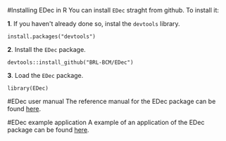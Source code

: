#Installing EDec in R
You can install `EDec` straght from github. To install it:

**1**. If you haven't already done so, instal the `devtools` library.

    install.packages("devtools")
    
**2**. Install the `EDec` package.

    devtools::install_github("BRL-BCM/EDec")
    
**3**. Load the `EDec` package.

    library(EDec)

#EDec user manual
The reference manual for the EDec package can be found [here](https://github.com/BRL-BCM/EDec/raw/master/doc/EDec-manual.pdf "EDec manual").

#EDec example application
A example of an application of the EDec package can be found [here](https://github.com/BRL-BCM/EDec/raw/master/doc/EDec_usage_example.html "EDec usage example").
